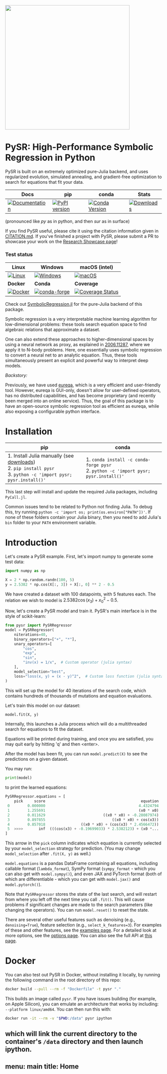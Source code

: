 [//]: # (Logo:)

<img src="https://raw.githubusercontent.com/MilesCranmer/PySR/master/docs/images/pysr_logo.svg" width="400" />

# PySR: High-Performance Symbolic Regression in Python

PySR is built on an extremely optimized pure-Julia backend, and uses regularized evolution, simulated annealing, and gradient-free optimization to search for equations that fit your data.

| **Docs** | **pip** | **conda** | **Stats** |
|---|---|---|---|
|[![Documentation](https://github.com/MilesCranmer/PySR/actions/workflows/docs.yml/badge.svg)](https://astroautomata.com/PySR/)|[![PyPI version](https://badge.fury.io/py/pysr.svg)](https://badge.fury.io/py/pysr)|[![Conda Version](https://img.shields.io/conda/vn/conda-forge/pysr.svg)](https://anaconda.org/conda-forge/pysr)|[![Downloads](https://pepy.tech/badge/pysr)](https://badge.fury.io/py/pysr)|

(pronounced like *py* as in python, and then *sur* as in surface)

If you find PySR useful, please cite it using the citation information given in [CITATION.md](https://github.com/MilesCranmer/PySR/blob/master/CITATION.md).
If you've finished a project with PySR, please submit a PR to showcase your work on the [Research Showcase page](https://astroautomata.com/PySR/#/papers)!

### Test status

| **Linux** | **Windows** | **macOS (intel)** |
|---|---|---|
|[![Linux](https://github.com/MilesCranmer/PySR/actions/workflows/CI.yml/badge.svg)](https://github.com/MilesCranmer/PySR/actions/workflows/CI.yml)|[![Windows](https://github.com/MilesCranmer/PySR/actions/workflows/CI_Windows.yml/badge.svg)](https://github.com/MilesCranmer/PySR/actions/workflows/CI_Windows.yml)|[![macOS](https://github.com/MilesCranmer/PySR/actions/workflows/CI_mac.yml/badge.svg)](https://github.com/MilesCranmer/PySR/actions/workflows/CI_mac.yml)|
| **Docker** | **Conda** | **Coverage** |
|[![Docker](https://github.com/MilesCranmer/PySR/actions/workflows/CI_docker.yml/badge.svg)](https://github.com/MilesCranmer/PySR/actions/workflows/CI_docker.yml)|[![conda-forge](https://github.com/MilesCranmer/PySR/actions/workflows/CI_conda_forge.yml/badge.svg)](https://github.com/MilesCranmer/PySR/actions/workflows/CI_conda_forge.yml)|[![Coverage Status](https://coveralls.io/repos/github/MilesCranmer/PySR/badge.svg?branch=master&service=github)](https://coveralls.io/github/MilesCranmer/PySR)|

Check out [SymbolicRegression.jl](https://github.com/MilesCranmer/SymbolicRegression.jl) for
the pure-Julia backend of this package.

Symbolic regression is a very interpretable machine learning algorithm
for low-dimensional problems: these tools search equation space
to find algebraic relations that approximate a dataset.

One can also
extend these approaches to higher-dimensional
spaces by using a neural network as proxy, as explained in
[2006.11287](https://arxiv.org/abs/2006.11287), where we apply
it to N-body problems. Here, one essentially uses
symbolic regression to convert a neural net
to an analytic equation. Thus, these tools simultaneously present
an explicit and powerful way to interpret deep models.

*Backstory:*

Previously, we have used
[eureqa](https://www.creativemachineslab.com/eureqa.html),
which is a very efficient and user-friendly tool. However,
eureqa is GUI-only, doesn't allow for user-defined
operators, has no distributed capabilities,
and has become proprietary (and recently been merged into an online
service). Thus, the goal
of this package is to have an open-source symbolic regression tool
as efficient as eureqa, while also exposing a configurable
python interface.

# Installation

| pip | conda |
|---|---|
| 1. Install Julia manually (see [downloads](https://julialang.org/downloads/))<br>2. `pip install pysr`<br>3. `python -c 'import pysr; pysr.install()'` | 1. `conda install -c conda-forge pysr`<br>2. `python -c 'import pysr; pysr.install()'`|

This last step will install and update the required Julia packages, including
`PyCall.jl`.

Common issues tend to be related to Python not finding Julia.
To debug this, try running `python -c 'import os; print(os.environ["PATH"])'`.
If none of these folders contain your Julia binary, then you need to add Julia's `bin` folder to your `PATH` environment variable.

# Introduction

Let's create a PySR example. First, let's import
numpy to generate some test data:

```python
import numpy as np

X = 2 * np.random.randn(100, 5)
y = 2.5382 * np.cos(X[:, 3]) + X[:, 0] ** 2 - 0.5
```

We have created a dataset with 100 datapoints, with 5 features each.
The relation we wish to model is $2.5382 \cos(x_3) + x_0^2 - 0.5$.

Now, let's create a PySR model and train it.
PySR's main interface is in the style of scikit-learn:

```python
from pysr import PySRRegressor
model = PySRRegressor(
    niterations=40,
    binary_operators=["+", "*"],
    unary_operators=[
        "cos",
        "exp",
        "sin",
        "inv(x) = 1/x",  # Custom operator (julia syntax)
    ],
    model_selection="best",
    loss="loss(x, y) = (x - y)^2",  # Custom loss function (julia syntax)
)
```

This will set up the model for 40 iterations of the search code, which contains hundreds of thousands of mutations and equation evaluations.

Let's train this model on our dataset:

```python
model.fit(X, y)
```

Internally, this launches a Julia process which will do a multithreaded search for equations to fit the dataset.

Equations will be printed during training, and once you are satisfied, you may
quit early by hitting 'q' and then \<enter\>.

After the model has been fit, you can run `model.predict(X)`
to see the predictions on a given dataset.

You may run:

```python
print(model)
```

to print the learned equations:

```python
PySRRegressor.equations = [
    pick     score                                           equation       loss  complexity
 0        0.000000                                          4.4324794  42.354317           1
 1        1.255691                                          (x0 * x0)   3.437307           3
 2        0.011629                          ((x0 * x0) + -0.28087974)   3.358285           5
 3        0.897855                              ((x0 * x0) + cos(x3))   1.368308           6
 4        0.857018                ((x0 * x0) + (cos(x3) * 2.4566472))   0.246483           8
 5  >>>>       inf  (((cos(x3) + -0.19699033) * 2.5382123) + (x0 *...   0.000000          10
]
```

This arrow in the `pick` column indicates which equation is currently selected by your
`model_selection` strategy for prediction.
(You may change `model_selection` after `.fit(X, y)` as well.)

`model.equations` is a pandas DataFrame containing all equations, including callable format
(`lambda_format`),
SymPy format (`sympy_format` - which you can also get with `model.sympy()`), and even JAX and PyTorch format
(both of which are differentiable - which you can get with `model.jax()` and `model.pytorch()`).

Note that `PySRRegressor` stores the state of the last search, and will restart from where you left off the next time you call `.fit()`. This will cause problems if significant changes are made to the search parameters (like changing the operators). You can run `model.reset()` to reset the state.

There are several other useful features such as denoising (e.g., `denoising=True`),
feature selection (e.g., `select_k_features=3`).
For examples of these and other features, see the [examples page](https://astroautomata.com/PySR/#/examples).
For a detailed look at more options, see the [options page](https://astroautomata.com/PySR/#/options).
You can also see the full API at [this page](https://astroautomata.com/PySR/#/api).

# Docker

You can also test out PySR in Docker, without
installing it locally, by running the following command in
the root directory of this repo:

```bash
docker build --pull --rm -f "Dockerfile" -t pysr "."
```

This builds an image called `pysr`. If you have issues building (for example, on Apple Silicon),
you can emulate an architecture that works by including: `--platform linux/amd64`.
You can then run this with:

```bash
docker run -it --rm -v "$PWD:/data" pysr ipython
```

which will link the current directory to the container's `/data` directory
and then launch ipython.
---
menu: main
title: Home
---

